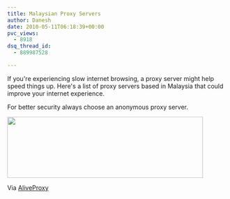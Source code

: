 ```yaml
---
title: Malaysian Proxy Servers
author: Danesh
date: 2010-05-11T06:18:39+00:00
pvc_views:
  - 8918
dsq_thread_id:
  - 889987528

---
```

If you're experiencing slow internet browsing, a proxy server might help speed things up. Here's a list of proxy servers based in Malaysia that could improve your internet experience.

For better security always choose an anonymous proxy server.

[<img loading="lazy" class="alignnone size-medium wp-image-2113" title="malaysian-proxy" src="/wp-content/uploads/2010/05/malaysian-proxy-449x140.png" alt="" width="449" height="140" srcset="/wp-content/uploads/2010/05/malaysian-proxy-449x140.png 449w, /wp-content/uploads/2010/05/malaysian-proxy-1023x319.png 1023w, /wp-content/uploads/2010/05/malaysian-proxy.png 1517w" sizes="(max-width: 449px) 100vw, 449px" />][1]

Via [AliveProxy][2]

 [1]: /wp-content/uploads/2010/05/malaysian-proxy.png
 [2]: http://aliveproxy.com/proxy-list/proxies.aspx/Malaysia-my